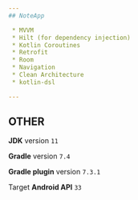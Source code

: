 ```yaml
---
## NoteApp

 * MVVM
 * Hilt (for dependency injection)
 * Kotlin Coroutines
 * Retrofit
 * Room
 * Navigation
 * Clean Architecture
 * kotlin-dsl

---
```


## OTHER

**JDK** version ``` 11 ```

**Gradle** version ``` 7.4 ```

**Gradle plugin** version ``` 7.3.1 ```

Target **Android API** ``` 33 ```
